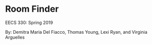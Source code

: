 # Room Finder
EECS 330: Spring 2019

By: Demitra Maria Del Fiacco, Thomas Young, Lexi Ryan, and Virginia Arguelles
